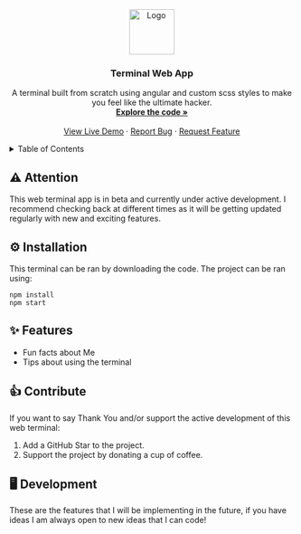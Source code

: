 <div align="center">
  <a href="https://github.com/othneildrew/Best-README-Template">
    <img src="https://upload.wikimedia.org/wikipedia/commons/thumb/5/51/Windows_Terminal_logo.svg/2560px-Windows_Terminal_logo.svg.png" alt="Logo" width="80" height="80">
  </a>

  <h3 align="center">Terminal Web App</h3>

  <p align="center">
    A terminal built from scratch using angular and custom scss styles to make you feel like the ultimate hacker.
    <br />
    <a href="https://github.com/aaron-soto/terminal-app"><strong>Explore the code »</strong></a>
    <br />
    <br />
    <a href="https://github.com/aaron-soto/terminal-app">View Live Demo</a>
    ·
    <a href="https://github.com/aaron-soto/terminal-app/issues/new?assignees=&labels=bug&projects=&template=bug_report.md&title=Issue%3A+Bug+report+%F0%9F%90%9E">Report Bug</a>
    ·
    <a href="https://github.com/aaron-soto/terminal-app/issues/new?assignees=&labels=enhancement&projects=&template=feature_request.md&title=Issue%3A+Feature+Request+%F0%9F%9A%80">Request Feature</a>
  </p>
</div>

<!-- TABLE OF CONTENTS -->
<details>
  <summary>Table of Contents</summary>
  <ol>
    <li><a href="#⚠️-attention">Attention</a></li>
    <li><a href="#⚙️-installation">Installation</a></li>
    <li><a href="#✨-features">Features</a></li>
    <li><a href="#👍-contribute">Contribute</a></li>
    <li><a href="#🖥️-development">Development</a></li>
  </ol>
</details>

## ⚠️ Attention

This web terminal app is in beta and currently under active development. I recommend checking back at different times as it will be getting updated regularly with new and exciting features.

## ⚙️ Installation

This terminal can be ran by downloading the code. The project can be ran using:

```shell
npm install
npm start
```

## ✨ Features

- Fun facts about Me
- Tips about using the terminal

## 👍 Contribute

If you want to say Thank You and/or support the active development of this web terminal:

1. Add a GitHub Star to the project.
2. Support the project by donating a cup of coffee.

## 🖥️ Development

These are the features that I will be implementing in the future, if you have ideas I am always open to new ideas that I can code!
